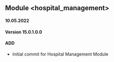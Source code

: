 ## Module <hospital_management>

#### 10.05.2022
#### Version 15.0.1.0.0
#### ADD
- Initial commit for Hospital Management Module
